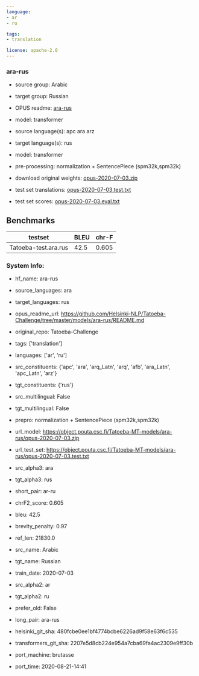 ```yaml
---
language: 
- ar
- ru

tags:
- translation

license: apache-2.0
---
```


### ara-rus

* source group: Arabic 
* target group: Russian 
*  OPUS readme: [ara-rus](https://github.com/Helsinki-NLP/Tatoeba-Challenge/tree/master/models/ara-rus/README.md)

*  model: transformer
* source language(s): apc ara arz
* target language(s): rus
* model: transformer
* pre-processing: normalization + SentencePiece (spm32k,spm32k)
* download original weights: [opus-2020-07-03.zip](https://object.pouta.csc.fi/Tatoeba-MT-models/ara-rus/opus-2020-07-03.zip)
* test set translations: [opus-2020-07-03.test.txt](https://object.pouta.csc.fi/Tatoeba-MT-models/ara-rus/opus-2020-07-03.test.txt)
* test set scores: [opus-2020-07-03.eval.txt](https://object.pouta.csc.fi/Tatoeba-MT-models/ara-rus/opus-2020-07-03.eval.txt)

## Benchmarks

| testset               | BLEU  | chr-F |
|-----------------------|-------|-------|
| Tatoeba-test.ara.rus 	| 42.5 	| 0.605 |


### System Info: 
- hf_name: ara-rus

- source_languages: ara

- target_languages: rus

- opus_readme_url: https://github.com/Helsinki-NLP/Tatoeba-Challenge/tree/master/models/ara-rus/README.md

- original_repo: Tatoeba-Challenge

- tags: ['translation']

- languages: ['ar', 'ru']

- src_constituents: {'apc', 'ara', 'arq_Latn', 'arq', 'afb', 'ara_Latn', 'apc_Latn', 'arz'}

- tgt_constituents: {'rus'}

- src_multilingual: False

- tgt_multilingual: False

- prepro:  normalization + SentencePiece (spm32k,spm32k)

- url_model: https://object.pouta.csc.fi/Tatoeba-MT-models/ara-rus/opus-2020-07-03.zip

- url_test_set: https://object.pouta.csc.fi/Tatoeba-MT-models/ara-rus/opus-2020-07-03.test.txt

- src_alpha3: ara

- tgt_alpha3: rus

- short_pair: ar-ru

- chrF2_score: 0.605

- bleu: 42.5

- brevity_penalty: 0.97

- ref_len: 21830.0

- src_name: Arabic

- tgt_name: Russian

- train_date: 2020-07-03

- src_alpha2: ar

- tgt_alpha2: ru

- prefer_old: False

- long_pair: ara-rus

- helsinki_git_sha: 480fcbe0ee1bf4774bcbe6226ad9f58e63f6c535

- transformers_git_sha: 2207e5d8cb224e954a7cba69fa4ac2309e9ff30b

- port_machine: brutasse

- port_time: 2020-08-21-14:41